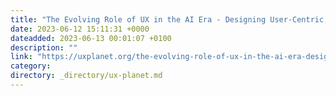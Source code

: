 ```yaml
---
title: "The Evolving Role of UX in the AI Era - Designing User-Centric, Ethical, and Adaptive Experiences"
date: 2023-06-12 15:11:31 +0000
dateadded: 2023-06-13 00:01:07 +0100
description: ""
link: "https://uxplanet.org/the-evolving-role-of-ux-in-the-ai-era-designing-user-centric-ethical-and-adaptive-experiences-e36f6ad72b2c?source=rss----819cc2aaeee0---4"
category:
directory: _directory/ux-planet.md
---
```


